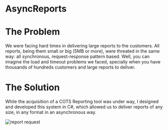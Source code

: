 # AsyncReports
<H1>The Problem</H1>
We were facing hard times in delivering large reports to the customers. All reports, being them small or big (5MB or more), 
were threated in the same way: all synchronous, request-response pattern based. Well, you can imagine the load and timeout problems we faced, specially when you have thousands of hundreds customers and large reports to deliver.

<H1>The Solution</H1>
While the acquisition of a COTS Reporting tool was under way, I designed and developed this system in C#, which allowed us to deliver reports of any size, in any format in an asynchronous way.

![report request](https://cloud.githubusercontent.com/assets/1160316/20939266/0bfbbfe0-bbe6-11e6-942c-ff630cd528b9.png)

